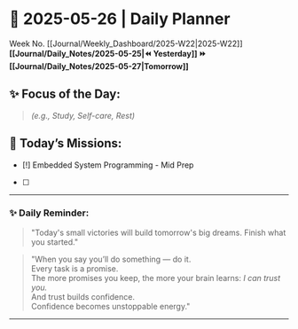 # 🌼 **2025-05-26** | Daily Planner

Week No. [[Journal/Weekly_Dashboard/2025-W22|2025-W22]]
**[[Journal/Daily_Notes/2025-05-25|⏪ Yesterday]] ⏩ [[Journal/Daily_Notes/2025-05-27|Tomorrow]]**

## ✨ Focus of the Day:  
> *(e.g., Study, Self-care, Rest)*

## 🌸 Today’s Missions:

- [!] Embedded System Programming - Mid Prep
- [ ] 

---

### ✨ Daily Reminder:  
>"Today's small victories will build tomorrow's big dreams. Finish what you started."

>"When you say you’ll do something — do it.  
Every task is a promise.  
The more promises you keep, the more your brain learns: _I can trust you._  
And trust builds confidence.  
Confidence becomes unstoppable energy."

---

